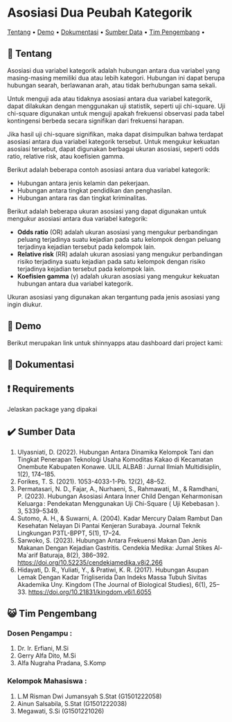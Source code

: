 
# Asosiasi Dua Peubah Kategorik

[Tentang](#scroll-tentang)
•
[Demo](#dvd-demo)
•
[Dokumentasi](#blue_book-dokumentasi)
•
[Sumber Data](#heavy_check_mark-deskripsi-data)
•
[Tim Pengembang](#smiley_cat-tim-pengembang)
•

</div>

## :scroll: Tentang
Asosiasi dua variabel kategorik adalah hubungan antara dua variabel yang masing-masing memiliki dua atau lebih kategori. Hubungan ini dapat berupa hubungan searah, berlawanan arah, atau tidak berhubungan sama sekali.

Untuk menguji ada atau tidaknya asosiasi antara dua variabel kategorik, dapat dilakukan dengan menggunakan uji statistik, seperti uji chi-square. Uji chi-square digunakan untuk menguji apakah frekuensi observasi pada tabel kontingensi berbeda secara signifikan dari frekuensi harapan.

Jika hasil uji chi-square signifikan, maka dapat disimpulkan bahwa terdapat asosiasi antara dua variabel kategorik tersebut. Untuk mengukur kekuatan asosiasi tersebut, dapat digunakan berbagai ukuran asosiasi, seperti odds ratio, relative risk, atau koefisien gamma.

Berikut adalah beberapa contoh asosiasi antara dua variabel kategorik:

* Hubungan antara jenis kelamin dan pekerjaan.
* Hubungan antara tingkat pendidikan dan penghasilan.
* Hubungan antara ras dan tingkat kriminalitas.

Berikut adalah beberapa ukuran asosiasi yang dapat digunakan untuk mengukur asosiasi antara dua variabel kategorik:

* **Odds ratio** (OR) adalah ukuran asosiasi yang mengukur perbandingan peluang terjadinya suatu kejadian pada satu kelompok dengan peluang terjadinya kejadian tersebut pada kelompok lain.
* **Relative risk** (RR) adalah ukuran asosiasi yang mengukur perbandingan risiko terjadinya suatu kejadian pada satu kelompok dengan risiko terjadinya kejadian tersebut pada kelompok lain.
* **Koefisien gamma** (γ) adalah ukuran asosiasi yang mengukur kekuatan hubungan antara dua variabel kategorik.

Ukuran asosiasi yang digunakan akan tergantung pada jenis asosiasi yang ingin diukur.

## :dvd: Demo

Berikut merupakan link untuk shinnyapps atau dashboard dari project kami:

## :blue_book: Dokumentasi 


## :exclamation: Requirements

Jelaskan package yang dipakai

## :heavy_check_mark: Sumber Data
1. Ulyasniati, D. (2022). Hubungan Antara Dinamika Kelompok Tani dan Tingkat Penerapan Teknologi Usaha Komoditas Kakao di Kecamatan Onembute Kabupaten Konawe. ULIL ALBAB : Jurnal Ilmiah Multidisiplin, 1(2), 174–185.
2. Forikes, T. S. (2021). 1053-4033-1-Pb. 12(2), 48–52.
3. Permatasari, N. D., Fajar, A., Nurhaeni, S., Rahmawati, M., & Ramdhani, P. (2023). Hubungan Asosiasi Antara Inner Child Dengan Keharmonisan Keluarga : Pendekatan Menggunakan Uji Chi-Square ( Uji Kebebasan ). 3, 5339–5349.
4. Sutomo, A. H., & Suwarni, A. (2004). Kadar Mercury Dalam Rambut Dan Kesehatan Nelayan Di Pantai Kenjeran Surabaya. Journal Teknik Lingkungan P3TL-BPPT, 5(1), 17–24.
5. Sarwoko, S. (2023). Hubungan Antara Frekuensi Makan Dan Jenis Makanan Dengan Kejadian Gastritis. Cendekia Medika: Jurnal Stikes Al-Ma`arif Baturaja, 8(2), 386–392. https://doi.org/10.52235/cendekiamedika.v8i2.266
6. Hidayati, D. R., Yuliati, Y., & Pratiwi, K. R. (2017). Hubungan Asupan Lemak Dengan Kadar Trigliserida Dan Indeks Massa Tubuh Sivitas Akademika Uny. Kingdom (The Journal of Biological Studies), 6(1), 25–33. https://doi.org/10.21831/kingdom.v6i1.6055


## :smiley_cat: Tim Pengembang
### Dosen Pengampu :
1. Dr. Ir. Erfiani, M.Si
2. Gerry Alfa Dito, M.Si
3. Alfa Nugraha Pradana, S.Komp
### Kelompok Mahasiswa :
1. L.M Risman Dwi Jumansyah S.Stat (G1501222058)
2. Ainun Salsabila, S.Stat (G1501222038)
3. Megawati, S.Si (G1501221026)




